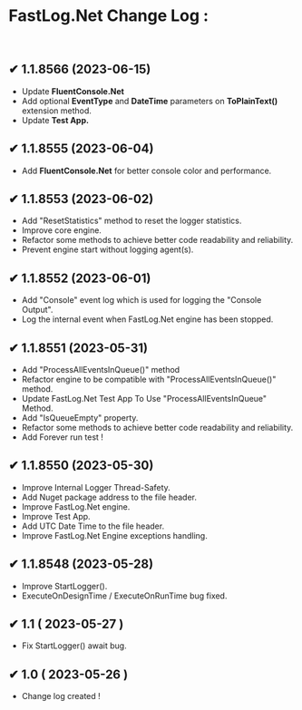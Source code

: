 # FastLog.Net Change Log :
</br>

## ✔ 1.1.8566 (2023-06-15)
   * Update **FluentConsole.Net**
   * Add optional **EventType** and **DateTime** parameters on **ToPlainText()** extension method.
   * Update **Test App.**


## ✔ 1.1.8555 (2023-06-04)
   * Add **FluentConsole.Net** for better console color and performance.


## ✔ 1.1.8553 (2023-06-02)
   * Add "ResetStatistics" method to reset the logger statistics.
   * Improve core engine.
   * Refactor some methods to achieve better code readability and reliability.
   * Prevent engine start without logging agent(s).


## ✔ 1.1.8552 (2023-06-01)
   * Add "Console" event log which is used for logging the "Console Output".
   * Log the internal event when FastLog.Net engine has been stopped.


## ✔ 1.1.8551 (2023-05-31)
  * Add "ProcessAllEventsInQueue()" method
  * Refactor engine to be compatible with "ProcessAllEventsInQueue()" method.
  * Update FastLog.Net Test App To Use "ProcessAllEventsInQueue" Method.
  * Add "IsQueueEmpty" property.
  * Refactor some methods to achieve better code readability and reliability.
  * Add Forever run test !


## ✔ 1.1.8550 (2023-05-30)
  * Improve Internal Logger Thread-Safety.
  * Add Nuget package address to the file header.
  * Improve FastLog.Net engine.
  * Improve Test App.
  * Add UTC Date Time to the file header.
  * Improve FastLog.Net Engine exceptions handling.


## ✔ 1.1.8548 (2023-05-28)
  * Improve StartLogger().
  * ExecuteOnDesignTime / ExecuteOnRunTime bug fixed.


## ✔ 1.1 ( 2023-05-27 )
  * Fix StartLogger() await bug.


## ✔ 1.0 ( 2023-05-26 )
  * Change log created !